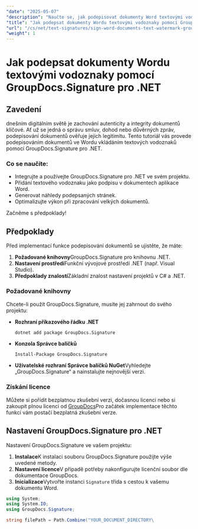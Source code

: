 ```yaml
---
"date": "2025-05-07"
"description": "Naučte se, jak podepisovat dokumenty Word textovými vodoznaky pomocí nástroje GroupDocs.Signature pro .NET a jak zajistit integritu a autenticitu dokumentu."
"title": "Jak podepsat dokumenty Wordu textovými vodoznaky pomocí GroupDocs.Signature pro .NET"
"url": "/cs/net/text-signatures/sign-word-documents-text-watermark-groupdocs-dotnet/"
"weight": 1
---
```


# Jak podepsat dokumenty Wordu textovými vodoznaky pomocí GroupDocs.Signature pro .NET

## Zavedení
dnešním digitálním světě je zachování autenticity a integrity dokumentů klíčové. Ať už se jedná o správu smluv, dohod nebo důvěrných zpráv, podepisování dokumentů ověřuje jejich legitimitu. Tento tutoriál vás provede podepisováním dokumentů ve Wordu vkládáním textových vodoznaků pomocí GroupDocs.Signature pro .NET.

### Co se naučíte:
- Integrujte a používejte GroupDocs.Signature pro .NET ve svém projektu.
- Přidání textového vodoznaku jako podpisu v dokumentech aplikace Word.
- Generovat náhledy podepsaných stránek.
- Optimalizujte výkon při zpracování velkých dokumentů.

Začněme s předpoklady!

## Předpoklady
Před implementací funkce podepisování dokumentů se ujistěte, že máte:
1. **Požadované knihovny**GroupDocs.Signature pro knihovnu .NET.
2. **Nastavení prostředí**Funkční vývojové prostředí .NET (např. Visual Studio).
3. **Předpoklady znalostí**Základní znalost nastavení projektů v C# a .NET.

### Požadované knihovny
Chcete-li použít GroupDocs.Signature, musíte jej zahrnout do svého projektu:
- **Rozhraní příkazového řádku .NET**
  ```bash
  dotnet add package GroupDocs.Signature
  ```
- **Konzola Správce balíčků**
  ```
  Install-Package GroupDocs.Signature
  ```

- **Uživatelské rozhraní Správce balíčků NuGet**Vyhledejte „GroupDocs.Signature“ a nainstalujte nejnovější verzi.

### Získání licence
Můžete si pořídit bezplatnou zkušební verzi, dočasnou licenci nebo si zakoupit plnou licenci od [GroupDocs](https://purchase.groupdocs.com/buy)Pro začátek implementace těchto funkcí vám postačí bezplatná zkušební verze.

## Nastavení GroupDocs.Signature pro .NET
Nastavení GroupDocs.Signature ve vašem projektu:
1. **Instalace**K instalaci souboru GroupDocs.Signature použijte výše uvedené metody.
2. **Nastavení licence**V případě potřeby nakonfigurujte licenční soubor dle dokumentace GroupDocs.
3. **Inicializace**Vytvořte instanci `Signature` třída s cestou k vašemu dokumentu Word.

```csharp
using System;
using System.IO;
using GroupDocs.Signature;

string filePath = Path.Combine("YOUR_DOCUMENT_DIRECTORY\